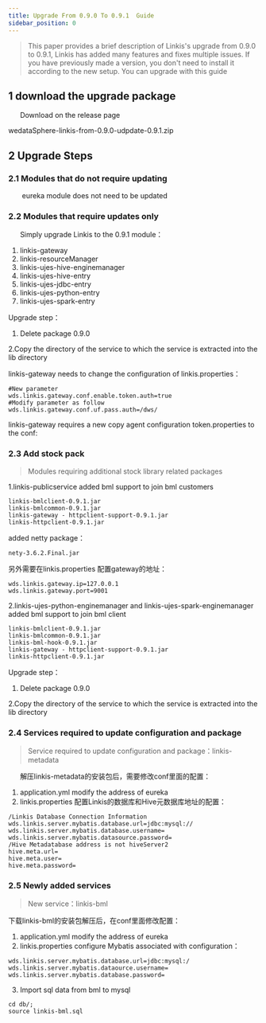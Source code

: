 ```yaml
---
title: Upgrade From 0.9.0 To 0.9.1  Guide
sidebar_position: 0
---
```

> This paper provides a brief description of Linkis's upgrade from 0.9.0 to 0.9.1, Linkis has added many features and fixes multiple issues. If you have previously made a version, you don't need to install it according to the new setup. You can upgrade with this guide

## 1 download the upgrade package
&nbsp;&nbsp;&nbsp;&nbsp;&nbsp;&nbsp;Download on the release page

wedataSphere-linkis-from-0.9.0-udpdate-0.9.1.zip

## 2 Upgrade Steps
### 2.1 Modules that do not require updating
&nbsp;&nbsp;&nbsp;&nbsp;&nbsp;&nbsp; eureka module does not need to be updated

### 2.2 Modules that require updates only
&nbsp;&nbsp;&nbsp;&nbsp;&nbsp;&nbsp;Simply upgrade Linkis to the 0.9.1 module：
1. linkis-gateway
2. linkis-resourceManager
3. linkis-ujes-hive-enginemanager
4. linkis-ujes-hive-entry
5. linkis-ujes-jdbc-entry
6. linkis-ujes-python-entry
7. linkis-ujes-spark-entry

Upgrade step：

1. Delete package 0.9.0

2.Copy the directory of the service to which the service is extracted into the lib directory

linkis-gateway needs to change the configuration of linkis.properties：
```
#New parameter
wds.linkis.gateway.conf.enable.token.auth=true
#Modify parameter as follow
wds.linkis.gateway.conf.uf.pass.auth=/dws/
```
linkis-gateway requires a new copy agent configuration token.properties to the conf:

### 2.3 Add stock pack
> Modules requiring additional stock library related packages

1.linkis-publicservice added bml support to join bml customers
```
linkis-bmlclient-0.9.1.jar
linkis-bmlcommon-0.9.1.jar
linkis-gateway - httpclient-support-0.9.1.jar
linkis-httpclient-0.9.1.jar
```
added netty package：
```
nety-3.6.2.Final.jar
```
另外需要在linkis.properties 配置gateway的地址：
```
wds.linkis.gateway.ip=127.0.0.1
wds.linkis.gateway.port=9001
```
2.linkis-ujes-python-enginemanager and linkis-ujes-spark-enginemanager added bml support to join bml client
```
linkis-bmlclient-0.9.1.jar
linkis-bmlcommon-0.9.1.jar
linkis-bml-hook-0.9.1.jar
linkis-gateway - httpclient-support-0.9.1.jar
linkis-httpclient-0.9.1.jar
```
Upgrade step：

1. Delete package 0.9.0

2.Copy the directory of the service to which the service is extracted into the lib directory

### 2.4 Services required to update configuration and package
> Service required to update configuration and package：linkis-metadata

&nbsp;&nbsp;&nbsp;&nbsp;&nbsp;&nbsp;解压linkis-metadata的安装包后，需要修改conf里面的配置：
1. application.yml modify the address of eureka
2. linkis.properties 配置Linkis的数据库和Hive元数据库地址的配置：
```
/Linkis Database Connection Information
wds.linkis.server.mybatis.database.url=jdbc:mysql://
wds.linkis.server.mybatis.database.username=
wds.linkis.server.mybatis.datasource.password=
/Hive Metadatabase address is not hiveServer2
hive.meta.url=
hive.meta.user=
hive.meta.password=

```

### 2.5 Newly added services

 > New service：linkis-bml

下载linkis-bml的安装包解压后，在conf里面修改配置：
1. application.yml modify the address of eureka
2. linkis.properties configure Mybatis associated with configuration：
```
wds.linkis.server.mybatis.database.url=jdbc:mysql:/
wds.linkis.server.mybatis.dataource.username=
wds.linkis.server.mybatis.database.password=
```
3. Import sql data from bml to mysql
```
cd db/;
source linkis-bml.sql
```